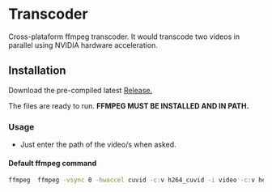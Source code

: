 # Transcoder
Cross-plataform ffmpeg transcoder. It would transcode two videos in parallel using NVIDIA hardware acceleration.

## Installation
Download the pre-compiled latest [Release.](/releases/latest)

The files are ready to run. **FFMPEG MUST BE INSTALLED AND IN PATH.**

### Usage

- Just enter the path of the video/s when asked.

#### Default ffmpeg command
```cmd
ffmpeg  ffmpeg -vsync 0 -hwaccel cuvid -c:v h264_cuvid -i video -c:v hevc_nvenc -x265-params crf=20 -spatial_aq 1 -rc-lookahead 20 -preset slow -c:a aac -b:a 224k -map 0 video-trans.mkv
```
